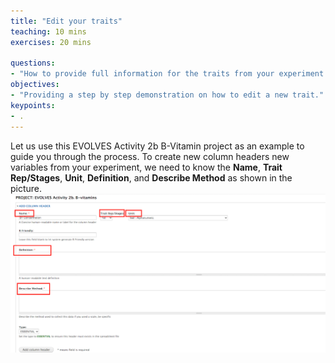 ```yaml
---
title: "Edit your traits"
teaching: 10 mins
exercises: 20 mins
 
questions:
- "How to provide full information for the traits from your experiment if it is does not exist yet?"
objectives:
- "Providing a step by step demonstration on how to edit a new trait."
keypoints:
- .
---
```


Let us use this EVOLVES Activity 2b B-Vitamin project as an example to guide you through the process.
To create new column headers new variables from your experiment, we need to know the **Name**, **Trait Rep/Stages**, **Unit**, **Definition**, and **Describe Method** as shown in the picture.
![Screenshot of main code listing](../fig/howto-upload-raw-phenotypic-data.1.png)
